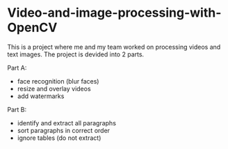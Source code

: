 # Video-and-image-processing-with-OpenCV

This is a project where me and my team worked on processing videos and text images. The project is devided into 2 parts.

Part A:
- face recognition (blur faces)
- resize and overlay videos
- add watermarks

Part B:
- identify and extract all paragraphs
- sort paragraphs in correct order
- ignore tables (do not extract)
